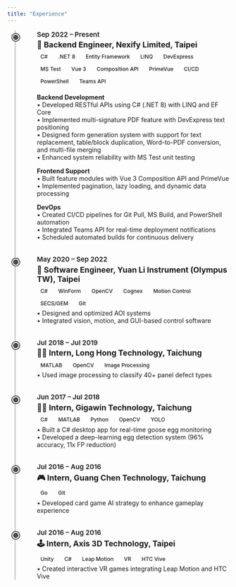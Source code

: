 ```yaml
---
title: "Experience"
---
```


<style>
.timeline {
  position: relative;
  margin-left: 1rem;
  padding-left: 2rem;
  border-left: 3px solid #d0d0d0;
}

.timeline-item {
  position: relative;
  margin-bottom: 2rem;
  padding-left: 1rem;
}

.timeline-item::before {
  content: "";
  position: absolute;
  left: -2.5rem;
  top: 0.5rem;
  width: 12px;
  height: 12px;
  background-color: #4a4a4a;
  border-radius: 50%;
  border: 2px solid white;
  box-shadow: 0 0 0 2px #4a4a4a;
}

.timeline-date {
  font-weight: 600;
  font-size: 0.95rem;
  margin-bottom: 0.2rem;
}

.timeline-title {
  font-size: 1.1rem;
  font-weight: 700;
  margin-bottom: 0.2rem;
}
.skill-badge {
  display: inline-block;
  font-size: 0.75rem;
  font-weight: 500;
  padding: 0.25rem 0.5rem;
  margin: 0.15rem 0.25rem 0.15rem 0;
  border-radius: 9999px;
}
</style>

<div class="timeline">

  <div class="timeline-item">
    <div class="timeline-date">Sep 2022 – Present</div>
    <div class="timeline-title">🔧 Backend Engineer, Nexify Limited, Taipei</div>
    <div>
      <div class="skills">
        <span class="skill-badge">C#</span>
        <span class="skill-badge">.NET 8</span>
        <span class="skill-badge">Entity Framework</span>
        <span class="skill-badge">LINQ</span>
        <span class="skill-badge">DevExpress</span>
        <span class="skill-badge">MS Test</span>
        <span class="skill-badge">Vue 3</span>
        <span class="skill-badge">Composition API</span>
        <span class="skill-badge">PrimeVue</span>
        <span class="skill-badge">CI/CD</span>
        <span class="skill-badge">PowerShell</span>
        <span class="skill-badge">Teams API</span>
      </div>
      <p><strong>Backend Development</strong><br/>
      • Developed RESTful APIs using C# (.NET 8) with LINQ and EF Core<br/>
      • Implemented multi-signature PDF feature with DevExpress text positioning<br/>
      • Designed form generation system with support for text replacement, table/block duplication, Word-to-PDF conversion, and multi-file merging<br/>
      • Enhanced system reliability with MS Test unit testing<br/>
      <p><strong>Frontend Support</strong><br/>
      • Built feature modules with Vue 3 Composition API and PrimeVue<br/>
      • Implemented pagination, lazy loading, and dynamic data processing<br/>
      <p><strong>DevOps</strong><br/>
      • Created CI/CD pipelines for Git Pull, MS Build, and PowerShell automation<br/>
      • Integrated Teams API for real-time deployment notifications<br/>
      • Scheduled automated builds for continuous delivery
    </div>
  </div>

  <div class="timeline-item">
    <div class="timeline-date">May 2020 – Sep 2022</div>
    <div class="timeline-title">🧪 Software Engineer, Yuan Li Instrument (Olympus TW), Taipei</div>
    <div>
      <div class="skills">
        <span class="skill-badge">C#</span>
        <span class="skill-badge">WinForm</span>
        <span class="skill-badge">OpenCV</span>
        <span class="skill-badge">Cognex</span>
        <span class="skill-badge">Motion Control</span>
        <span class="skill-badge">SECS/GEM</span>
        <span class="skill-badge">Git</span>
      </div>
      • Designed and optimized AOI systems<br/>
      • Integrated vision, motion, and GUI-based control software
    </div>
  </div>

  <div class="timeline-item">
    <div class="timeline-date">Jul 2018 – Jul 2019</div>
    <div class="timeline-title">👨‍💻 Intern, Long Hong Technology, Taichung</div>
    <div>
      <div class="skills">
        <span class="skill-badge">MATLAB</span>
        <span class="skill-badge">OpenCV</span>
        <span class="skill-badge">Image Processing</span>
      </div>
      • Used image processing to classify 40+ panel defect types
    </div>
  </div>

  <div class="timeline-item">
    <div class="timeline-date">Jun 2017 – Jul 2018</div>
    <div class="timeline-title">👨‍💻 Intern, Gigawin Technology, Taichung</div>
    <div>
      <div class="skills">
        <span class="skill-badge">C#</span>
        <span class="skill-badge">MATLAB</span>
        <span class="skill-badge">Python</span>
        <span class="skill-badge">OpenCV</span>
        <span class="skill-badge">YOLO</span>
      </div>
      • Built a C# desktop app for real-time goose egg monitoring<br/>
      • Developed a deep-learning egg detection system (96% accuracy, 11x FP reduction)
    </div>
  </div>

  <div class="timeline-item">
    <div class="timeline-date">Jul 2016 – Aug 2016</div>
    <div class="timeline-title">🎮 Intern, Guang Chen Technology, Taichung</div>
    <div>
      <div class="skills">
        <span class="skill-badge">Go</span>
        <span class="skill-badge">Git</span>
      </div>
      • Developed card game AI strategy to enhance gameplay experience
    </div>
  </div>

  <div class="timeline-item">
    <div class="timeline-date">Jul 2016 – Aug 2016</div>
    <div class="timeline-title">🕹 Intern, Axis 3D Technology, Taipei</div>
    <div>
      <div class="skills">
        <span class="skill-badge">Unity</span>
        <span class="skill-badge">C#</span>
        <span class="skill-badge">Leap Motion</span>
        <span class="skill-badge">VR</span>
        <span class="skill-badge">HTC Vive</span>
      </div>
      • Created interactive VR games integrating Leap Motion and HTC Vive
    </div>
  </div>

</div>
